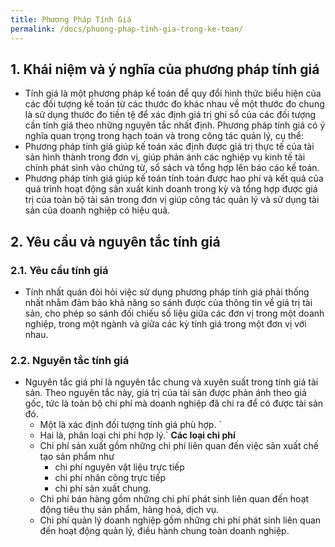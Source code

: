 ```yaml
---
title: Phương Pháp Tính Giá
permalink: /docs/phuong-phap-tinh-gia-trong-ke-toan/
---
```

## 1. Khái niệm và ý nghĩa của phương pháp tính giá 
* Tính giá là một phương pháp kế toán để quy đổi hình thức biểu hiện của các đối tượng kế toán từ các thước đo 
khác nhau về một thước đo chung là sử dụng thước đo tiền tệ để xác định giá trị ghi sổ của các đối tượng cần tính giá theo những nguyên tắc nhất định. 
Phương pháp tính giá có ý nghĩa quan trọng trong hạch toán và trong công tác quản lý, cụ thể: 
* Phương pháp tính giá giúp kế toán xác định được giá trị thực tế của tài sản hình thành trong đơn vị, giúp phản ánh các nghiệp vụ kinh tế tài chính phát sinh vào chứng từ, sổ sách và tổng hợp lên báo cáo kế toán. 
* Phương pháp tính giá giúp kế toán tính toán được hao phí và kết quả của quá trình hoạt động sản xuất kinh doanh trong kỳ và tổng hợp được giá trị của toàn bộ tài sản trong đơn vị giúp công tác quản lý và sử dụng tài sản của doanh nghiệp có hiệu quả. 
## 2. Yêu cầu và nguyên tắc tính giá 
### 2.1. Yêu cầu tính giá 
* Tính nhất quán đòi hỏi việc sử dụng phương pháp tính giá phải 
thống nhất nhằm đảm bảo khả năng so sánh được của thông tin về giá 
trị tài sản, cho phép so sánh đối chiếu số liệu giữa các đơn vị trong 
một doanh nghiệp, trong một ngành và giữa các kỳ tính giá trong một 
đơn vị với nhau. 
### 2.2. Nguyên tắc tính giá 
* Nguyên tắc giá phí là nguyên tắc chung và xuyên suất trong tính giá tài  sản. Theo nguyên tắc này, giá trị của tài sản  được phản ánh theo giá gốc, tức là toàn bộ chi phí mà doanh nghiệp đã chi ra để có được tài sản đó. 
  * Một là xác định đối tượng tính giá phù hợp. `
  * Hai là, phân loại chi phí hợp lý.`
 **Các loại chi phí**
  * Chi phí sản xuất gồm những chi phí liên quan đến việc sản xuất chế tạo sản phẩm như 
      * chi phí nguyên vật liệu trực tiếp
      * chi phí nhân công trực tiếp
	  * chi phí sản xuất chung.  
  * Chi  phí  bán  hàng  gồm  những chi  phí  phát  sinh  liên  quan  đến hoạt động tiêu thụ sản phẩm, hàng hoá, dịch vụ. 
  * Chi phí quản lý doanh nghiệp gồm những chi phí phát sinh liên quan đến hoạt động quản lý, điều hành chung toàn doanh nghiệp. 

